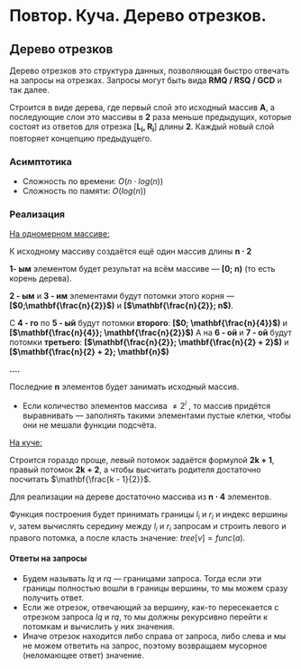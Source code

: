 # Повтор. Куча. Дерево отрезков.

## Дерево отрезков
Дерево отрезков это структура данных, позволяющая быстро отвечать на запросы на отрезках. Запросы могут быть вида **RMQ / RSQ / GCD**  и так далее. 

Строится в виде дерева, где первый слой это исходный массив **A**, а последующие слои это массивы в **2** раза меньше предыдущих, которые состоят из ответов для отрезка [**L<sub>i</sub>, R<sub>i</sub>**] длины **2**. Каждый новый слой повторяет концепцию предыдущего.

### Асимптотика 
* Сложность по времени: $O(n\cdot log(n))$
 * Сложность по памяти: $O(log(n))$


### Реализация

 <ins>На одномерном массиве:</ins>
 
 К исходному массиву создаётся ещё один массив длины $\mathbf{n\cdot2}$
 
**1- ым** элементом будет результат на всём массиве — **[0; n)**  (то есть корень дерева). 

**2 - ым** и **3 - им** элементами будут потомки этого корня — **[$0;\mathbf{\frac{n}{2}}$)** и **[$\mathbf{\frac{n}{2}}; n$)**.

С **4 - го** по **5 - ый** будут потомки **второго**: **[$0; \mathbf{\frac{n}{4}}$)** и **[$\mathbf{\frac{n}{4}}; \mathbf{\frac{n}{2}}$)** 
А на **6 - ой** и **7 - ой** будут потомки **третьего**:  **[$\mathbf{\frac{n}{2}}; \mathbf{\frac{n}{2} + 2}$)**  и **[$\mathbf{\frac{n}{2} + 2}; \mathbf{n}$)** 

**....**

Последние **n** элементов будет занимать исходный массив. 

* Если количество элементов массива $\ne 2^i$ , то массив придётся выравнивать 
 — заполнять такими элементами пустые клетки, чтобы они не мешали функции подсчёта.

<ins>На куче:</ins>

Строится гораздо проще, левый потомок задаётся формулой $\mathbf{2k + 1}$, правый потомок $\mathbf{2k + 2}$, а чтобы высчитать родителя достаточно посчитать $\mathbf{\frac{k - 1}{2}}$.

Для реализации на дереве достаточно массива из $\mathbf{n\cdot4}$ элементов.

Функция построения будет принимать границы $l_i$ и $r_i$  и индекс вершины $v$, затем вычислять середину между $l_i$ и $r_i$ запросам и строить левого и правого потомка, а после класть значение: $tree[v] = func(a)$.

#### Ответы на запросы
- Будем называть $lq$ и $rq$ — границами запроса. Тогда если эти границы полностью вошли в границы вершины, то мы можем сразу получить ответ. 
- Если же отрезок, отвечающий за вершину, как-то пересекается с отрезком запроса $lq$ и $rq$, то мы должны рекурсивно перейти к потомкам и вычислить у них значения.
- Иначе отрезок находится либо справа от запроса, либо слева и мы не можем ответить на запрос, поэтому возвращаем мусорное (неломающее ответ) значение.
